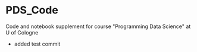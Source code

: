 # PDS_Code
Code and notebook supplement for course "Programming Data Science" at U of Cologne
 + added test commit